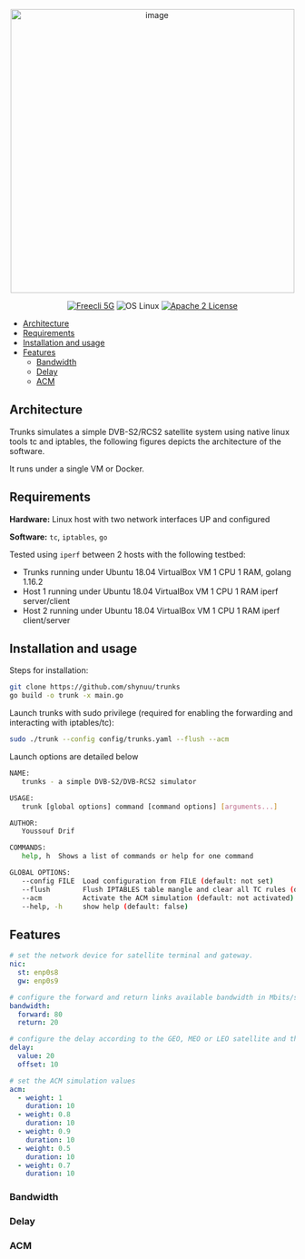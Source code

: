 <p align="center">
<img width="500" alt="image" src="https://user-images.githubusercontent.com/41422704/111051142-37e67680-8451-11eb-9e1b-c3cdee7e0064.png">
</p>

<p align="center">
<a href="https://github.com/shynuu/trunks/releases"><img src="https://img.shields.io/badge/Release-v1.0-blue?logo=go" alt="Freecli 5G"/></a>
<img src="https://img.shields.io/badge/OS-Linux-g" alt="OS Linux"/>
<a href="https://github.com/shynuu/trunks/blob/master/LICENSE"><img src="https://img.shields.io/badge/license-MIT-lightgrey" alt="Apache 2 License"/></a>
</p>

- [Architecture](#architecture)
- [Requirements](#requirements)
- [Installation and usage](#installation-and-usage)
- [Features](#features)
  - [Bandwidth](#bandwidth)
  - [Delay](#delay)
  - [ACM](#acm)

## Architecture

Trunks simulates a simple DVB-S2/RCS2 satellite system using native linux tools tc and iptables, the following figures depicts the architecture of the software.

It runs under a single VM or Docker.

## Requirements

**Hardware:** Linux host with two network interfaces UP and configured

**Software:** `tc`, `iptables`, `go`

Tested using `iperf` between 2 hosts with the following testbed:

- Trunks running under Ubuntu 18.04 VirtualBox VM 1 CPU 1 RAM, golang 1.16.2
- Host 1 running under Ubuntu 18.04 VirtualBox VM 1 CPU 1 RAM iperf server/client
- Host 2 running under Ubuntu 18.04 VirtualBox VM 1 CPU 1 RAM iperf client/server

## Installation and usage

Steps for installation:

```bash
git clone https://github.com/shynuu/trunks
go build -o trunk -x main.go
```

Launch trunks with sudo privilege (required for enabling the forwarding and interacting with iptables/tc):

```bash
sudo ./trunk --config config/trunks.yaml --flush --acm
```

Launch options are detailed below 

```bash
NAME:
   trunks - a simple DVB-S2/DVB-RCS2 simulator

USAGE:
   trunk [global options] command [command options] [arguments...]

AUTHOR:
   Youssouf Drif

COMMANDS:
   help, h  Shows a list of commands or help for one command

GLOBAL OPTIONS:
   --config FILE  Load configuration from FILE (default: not set)
   --flush        Flush IPTABLES table mangle and clear all TC rules (default: false)
   --acm          Activate the ACM simulation (default: not activated)
   --help, -h     show help (default: false)

```

## Features

```yaml
# set the network device for satellite terminal and gateway.
nic:
  st: enp0s8
  gw: enp0s9

# configure the forward and return links available bandwidth in Mbits/s
bandwidth:
  forward: 80
  return: 20

# configure the delay according to the GEO, MEO or LEO satellite and the offset, real delay = delay + or - offset
delay:
  value: 20
  offset: 10

# set the ACM simulation values
acm:
  - weight: 1
    duration: 10
  - weight: 0.8
    duration: 10
  - weight: 0.9
    duration: 10
  - weight: 0.5
    duration: 10
  - weight: 0.7
    duration: 10
```

### Bandwidth

### Delay

### ACM